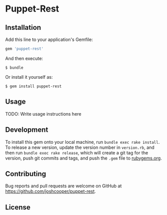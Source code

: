 # Puppet-Rest

## Installation

Add this line to your application's Gemfile:

```ruby
gem 'puppet-rest'
```

And then execute:

    $ bundle

Or install it yourself as:

    $ gem install puppet-rest

## Usage

TODO: Write usage instructions here

## Development

To install this gem onto your local machine, run `bundle exec rake install`. To release a new version, update the version number in `version.rb`, and then run `bundle exec rake release`, which will create a git tag for the version, push git commits and tags, and push the `.gem` file to [rubygems.org](https://rubygems.org).

## Contributing

Bug reports and pull requests are welcome on GitHub at https://github.com/joshcooper/puppet-rest.

## License

